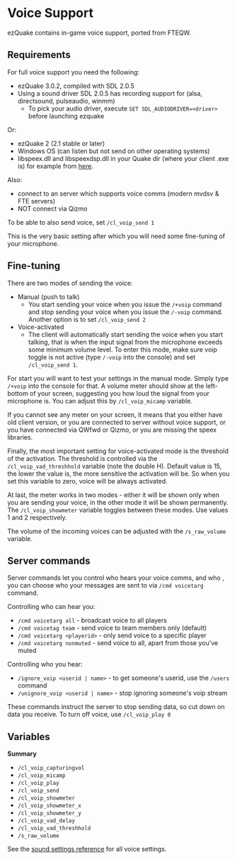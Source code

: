 ---
---

# Voice Support

ezQuake contains in-game voice support, ported from FTEQW.

## Requirements

For full voice support you need the following:

* ezQuake 3.0.2, compiled with SDL 2.0.5
* Using a sound driver SDL 2.0.5 has recording support for (alsa, directsound, pulseaudio, winmm)
    * To pick your audio driver, execute `SET SDL_AUDIODRIVER=<driver>` before launching ezquake

Or:

* ezQuake 2 (2.1 stable or later)
* Windows OS (can listen but not send on other operating systems)
* libspeex.dll and libspeexdsp.dll in your Quake dir (where your client .exe is) for example
  from [here](http://downloads.xiph.org/releases/speex/speex-1.2beta3-win32.zip).

Also:

* connect to an server which supports voice comms (modern mvdsv & FTE servers)
* NOT connect via Qizmo

To be able to also send voice, set `/cl_voip_send 1`

This is the very basic setting after which you will need some fine-tuning of your microphone.

## Fine-tuning

There are two modes of sending the voice:

* Manual (push to talk)
    * You start sending your voice when you issue the `/+voip` command and stop sending
      your voice when you issue the `/-voip` command. Another option is to set `/cl_voip_send 2`
* Voice-activated
    * The client will automatically start sending the voice when you start talking,
      that is when the input signal from the microphone exceeds some minimum volume level.
      To enter this mode, make sure voip toggle is not active (type `/-voip` into the console)
      and set `/cl_voip_send 1`.

For start you will want to test your settings in the manual mode. Simply type `/+voip` into the
console for that. A volume meter should show at the left-bottom of your screen, suggesting you how
loud the signal from your microphone is. You can adjust this by `/cl_voip_micamp` variable.

If you cannot see any meter on your screen, it means that you either have old client version,
or you are connected to server without voice support, or you have connected via QWfwd or Qizmo,
or you are missing the speex libraries.

Finally, the most important setting for voice-activated mode is the threshold of the activation.
The threshold is controlled via the `/cl_voip_vad_threshhold` variable (note the double H).
Default value is 15, the lower the value is, the more sensitive the activation will be. So when
you set this variable to zero, voice will be always activated.

At last, the meter works in two modes - either it will be shown only when you are sending your voice,
in the other mode it will be shown permanently. The `/cl_voip_showmeter` variable toggles between
these modes. Use values 1 and 2 respectively.

The volume of the incoming voices can be adjusted with the `/s_raw_volume` variable.

## Server commands

Server commands let you control who hears your voice comms, and who , you can choose who your messages are sent to via `/cmd voicetarg` command.

Controlling who can hear you:

- `/cmd voicetarg all` - broadcast voice to all players
- `/cmd voicetag team` - send voice to team members only (default)
- `/cmd voicetarg <playerid>` - only send voice to a specific player
- `/cmd voicetarg nonmuted` - send voice to all, apart from those you've muted

Controlling who you hear:

- `/ignore_voip <userid | name>` - to get someone's userid, use the `/users` command
- `/unignore_voip <userid | name>` - stop ignoring someone's voip stream

These commands instruct the server to stop sending data, so cut down on data you receive. To turn off voice, use `/cl_voip_play 0`

## Variables

**Summary**

* `/cl_voip_capturingvol`
* `/cl_voip_micamp`
* `/cl_voip_play`
* `/cl_voip_send`
* `/cl_voip_showmeter`
* `/cl_voip_showmeter_x`
* `/cl_voip_showmeter_y`
* `/cl_voip_vad_delay`
* `/cl_voip_vad_threshhold`
* `/s_raw_volume`

See the [sound settings reference](./settings/sound#voip) for all voice settings.

